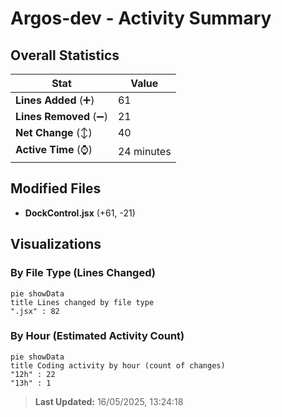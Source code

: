# Argos-dev - Activity Summary 

## Overall Statistics

| Stat                   | Value                                                             |
| ---------------------- | ----------------------------------------------------------------- |
| **Lines Added** (➕)   | 61                                          |
| **Lines Removed** (➖) | 21                                        |
| **Net Change** (↕)    | 40                |
| **Active Time** (⌚)   | 24 minutes |


## Modified Files
- **DockControl.jsx** (+61, -21)

## Visualizations

### By File Type (Lines Changed)

```mermaid
pie showData
title Lines changed by file type
".jsx" : 82
```

### By Hour (Estimated Activity Count)

```mermaid
pie showData
title Coding activity by hour (count of changes)
"12h" : 22
"13h" : 1
```


> **Last Updated:** 16/05/2025, 13:24:18